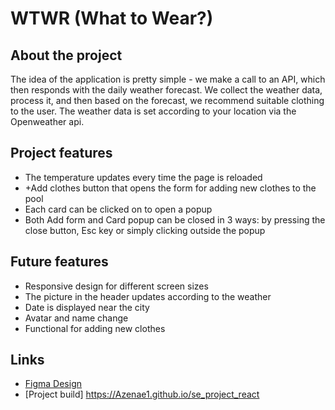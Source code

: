 # WTWR (What to Wear?)

## About the project

The idea of the application is pretty simple - we make a call to an API, which then responds with the daily weather forecast. We collect the weather data, process it, and then based on the forecast, we recommend suitable clothing to the user.
The weather data is set according to your location via the Openweather api.

## Project features

- The temperature updates every time the page is reloaded
- +Add clothes button that opens the form for adding new clothes to the pool
- Each card can be clicked on to open a popup
- Both Add form and Card popup can be closed in 3 ways: by pressing the close button, Esc key or simply clicking outside the popup

## Future features

- Responsive design for different screen sizes
- The picture in the header updates according to the weather
- Date is displayed near the city
- Avatar and name change
- Functional for adding new clothes

## Links

- [Figma Design](https://www.figma.com/file/DTojSwldenF9UPKQZd6RRb/Sprint-10%3A-WTWR)
- [Project build] https://Azenae1.github.io/se_project_react
